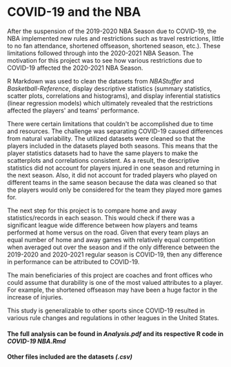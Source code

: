 # COVID-19 and the NBA
 
After the suspension of the 2019-2020 NBA Season due to COVID-19, the NBA implemented new rules and restrictions such as travel restrictions, little to no fan attendance, shortened offseason, shortened season, etc.). These limitations followed through into the 2020-2021 NBA Season. The motivation for this project was to see how various restrictions due to COVID-19 affected the 2020-2021 NBA Season. 

R Markdown was used to clean the datasets from _NBAStuffer_ and _Basketball-Reference_, display descriptive statistics (summary statistics, scatter plots, correlations and histograms), and display inferential statistics (linear regression models) which ultimately revealed that the restrictions affected the players' and teams' performance. 

There were certain limitations that couldn't be accomplished due to time and resources. The challenge was separating COVID-19 caused differences from natural variability. The utilized datasets were cleaned so that the players included in the datasets played both seasons. This means that the player statistics datasets had to have the same players to make the scatterplots and correlations consistent. As a result, the descriptive statistics did not account for players injured in one season and returning in the next season. Also, it did not account for traded players who played on different teams in the same season because the data was cleaned so that the players would only be considered for the team they played more games for. 

The next step for this project is to compare home and away statistics/records in each season. This would check if there was a significant league wide difference between how players and teams performed at home versus on the road. Given that every team plays an equal number of home and away games with relatively equal competition when averaged out over the season and if the only difference between the 2019-2020 and 2020-2021 regular season is COVID-19, then any difference in performance can be attributed to COVID-19.

The main beneficiaries of this project are coaches and front offices who could assume that durability is one of the most valued attributes to a player. For example, the shortened offseason may have been a huge factor in the increase of injuries. 

This study is generalizable to other sports since COVID-19 resulted in various rule changes and regulations in other leagues in the United States.

#### The full analysis can be found in _Analysis.pdf_ and its respective R code in _COVID-19 NBA.Rmd_
#### Other files included are the datasets _(.csv)_ 

